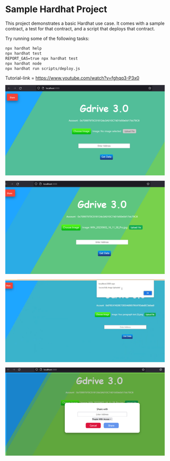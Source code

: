 # Sample Hardhat Project

This project demonstrates a basic Hardhat use case. It comes with a sample contract, a test for that contract, and a script that deploys that contract.

Try running some of the following tasks:

```shell
npx hardhat help
npx hardhat test
REPORT_GAS=true npx hardhat test
npx hardhat node
npx hardhat run scripts/deploy.js
```

Tutorial-link = https://www.youtube.com/watch?v=fghqq3-P3x0

![Alt text](./readme_images/image.png)


![Alt text](./readme_images/image-1.png)

![Alt text](./readme_images/image-4.png)

![Alt text](./readme_images/image-2.png)



